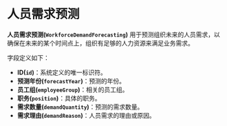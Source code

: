 # 人员需求预测

**人员需求预测(`WorkforceDemandForecasting`)** 用于预测组织未来的人员需求，以确保在未来的某个时间点上，组织有足够的人力资源来满足业务需求。

字段定义如下：

- **ID(`id`)**：系统定义的唯一标识符。
- **预测年份(`forecastYear`)**：预测的年份。
- **员工组(`employeeGroup`)**：相关的员工组。
- **职务(`position`)**：具体的职务。
- **需求数量(`demandQuantity`)**：预测的需求数量。
- **需求理由(`demandReason`)**：人员需求的理由或原因。